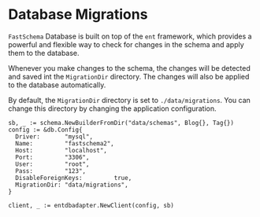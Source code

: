 # Database Migrations

`FastSchema` Database is built on top of the `ent` framework, which provides a powerful and flexible way to check for changes in the schema and apply them to the database.

Whenever you make changes to the schema, the changes will be detected and saved int the `MigrationDir` directory. The changes will also be applied to the database automatically.

By default, the `MigrationDir` directory is set to `./data/migrations`. You can change this directory by changing the application configuration.

```go{9}
sb, _ := schema.NewBuilderFromDir("data/schemas", Blog{}, Tag{})
config := &db.Config{
  Driver:       "mysql",
  Name:         "fastschema2",
  Host:         "localhost",
  Port:         "3306",
  User:         "root",
  Pass:         "123",
  DisableForeignKeys:         true,
  MigrationDir: "data/migrations",
}

client, _ := entdbadapter.NewClient(config, sb)
```
